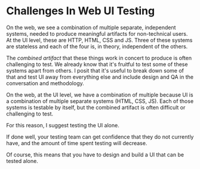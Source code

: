 # Challenges In Web UI Testing

On the web, we see a combination of multiple separate, independent systems,
needed to produce meaningful artifacts for non-technical users.
At the UI level, these are HTTP, HTML, CSS and JS. Three of these systems are
stateless and each of the four is, in theory, independent of the others.

The _combined artifact_ that these things work in concert to produce is often
challenging to test. We already know that it's fruitful to test some of these
systems apart from others. I posit that it's useful to break down
some of that and test UI away from everything else and include design and QA
in the conversation and methodology.

On the web, at the UI level, we have a combination of multiple because UI is a
combination of multiple separate systems (HTML, CSS, JS).  Each of those systems
is testable by itself, but the combined artifact is often
difficult or challenging to test.

For this reason, I suggest testing the UI alone.

If done well, your testing team can get confidence that they do not currently
have, and the amount of time spent testing will decrease.

Of course, this means that you have to design and build a UI that can be tested
alone.
